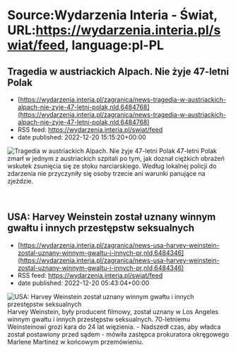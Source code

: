 # Source:Wydarzenia Interia - Świat, URL:https://wydarzenia.interia.pl/swiat/feed, language:pl-PL

## Tragedia w austriackich Alpach. Nie żyje 47-letni Polak
 - [https://wydarzenia.interia.pl/zagranica/news-tragedia-w-austriackich-alpach-nie-zyje-47-letni-polak,nId,6484768](https://wydarzenia.interia.pl/zagranica/news-tragedia-w-austriackich-alpach-nie-zyje-47-letni-polak,nId,6484768)
 - RSS feed: https://wydarzenia.interia.pl/swiat/feed
 - date published: 2022-12-20 15:15:20+00:00

<p><a href="https://wydarzenia.interia.pl/zagranica/news-tragedia-w-austriackich-alpach-nie-zyje-47-letni-polak,nId,6484768"><img align="left" alt="Tragedia w austriackich Alpach. Nie żyje 47-letni Polak" src="https://i.iplsc.com/tragedia-w-austriackich-alpach-nie-zyje-47-letni-polak/000B2F3XG908530P-C321.jpg" /></a>47-letni Polak zmarł w jednym z austriackich szpitali po tym, jak doznał ciężkich obrażeń wskutek zsunięcia się ze stoku narciarskiego. Według lokalnej policji do zdarzenia nie przyczyniły się osoby trzecie ani warunki panujące na zjeździe.</p><br clear="all" />

## USA: Harvey Weinstein został uznany winnym gwałtu i innych przestępstw seksualnych
 - [https://wydarzenia.interia.pl/zagranica/news-usa-harvey-weinstein-zostal-uznany-winnym-gwaltu-i-innych-pr,nId,6484346](https://wydarzenia.interia.pl/zagranica/news-usa-harvey-weinstein-zostal-uznany-winnym-gwaltu-i-innych-pr,nId,6484346)
 - RSS feed: https://wydarzenia.interia.pl/swiat/feed
 - date published: 2022-12-20 05:43:04+00:00

<p><a href="https://wydarzenia.interia.pl/zagranica/news-usa-harvey-weinstein-zostal-uznany-winnym-gwaltu-i-innych-pr,nId,6484346"><img align="left" alt="USA: Harvey Weinstein został uznany winnym gwałtu i innych przestępstw seksualnych " src="https://i.iplsc.com/usa-harvey-weinstein-zostal-uznany-winnym-gwaltu-i-innych-pr/000GII3VINQQIC85-C321.jpg" /></a>Harvey Weinstein, były producent filmowy, został uznany w Los Angeles winnym gwałtu i innych przestępstw seksualnych. 70-letniemu Weinsteinowi grozi kara do 24 lat więzienia. - Nadszedł czas, aby władca został postawiony przed sądem - mówiła zastępca prokuratora okręgowego Marlene Martinez w końcowym przemówieniu. </p><br clear="all" />

